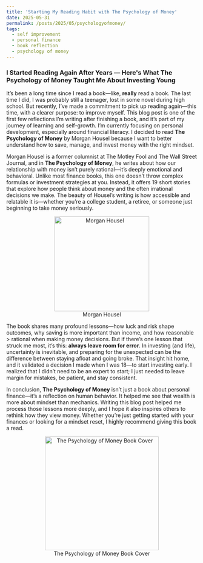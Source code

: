 ```yaml
---
title: 'Starting My Reading Habit with The Psychology of Money'
date: 2025-05-31
permalink: /posts/2025/05/psychologyofmoney/
tags:
  - self improvement
  - personal finance
  - book reflection
  - psychology of money
---
```


### I Started Reading Again After Years — Here's What **The Psychology of Money** Taught Me About Investing Young

It’s been a long time since I read a book—like, **really** read a book. The last time I did, I was probably still a teenager, lost in some novel during high school. But recently, I’ve made a commitment to pick up reading again—this time, with a clearer purpose: to improve myself. This blog post is one of the first few reflections I’m writing after finishing a book, and it’s part of my journey of learning and self-growth. I’m currently focusing on personal development, especially around financial literacy. I decided to read **The Psychology of Money** by Morgan Housel because I want to better understand how to save, manage, and invest money with the right mindset.

Morgan Housel is a former columnist at The Motley Fool and The Wall Street Journal, and in **The Psychology of Money**, he writes about how our relationship with money isn’t purely rational—it’s deeply emotional and behavioral. Unlike most finance books, this one doesn’t throw complex formulas or investment strategies at you. Instead, it offers 19 short stories that explore how people think about money and the often irrational decisions we make. The beauty of Housel’s writing is how accessible and relatable it is—whether you’re a college student, a retiree, or someone just beginning to take money seriously.

<p align="center">
  <img src="https://m.media-amazon.com/images/S/amzn-author-media-prod/rtoaal9u1721n93pmiqkl7s1u1._SY450_CR0%2C0%2C450%2C450_.jpg" alt="Morgan Housel" width="250" height="250" />
  <br>
  <caption>Morgan Housel</caption>
</p>

The book shares many profound lessons—how luck and risk shape outcomes, why saving is more important than income, and how reasonable > rational when making money decisions. But if there’s one lesson that struck me most, it’s this: **always leave room for error**. In investing (and life), uncertainty is inevitable, and preparing for the unexpected can be the difference between staying afloat and going broke. That insight hit home, and it validated a decision I made when I was 18—to start investing early. I realized that I didn’t need to be an expert to start; I just needed to leave margin for mistakes, be patient, and stay consistent.

In conclusion, **The Psychology of Money** isn’t just a book about personal finance—it’s a reflection on human behavior. It helped me see that wealth is more about mindset than mechanics. Writing this blog post helped me process those lessons more deeply, and I hope it also inspires others to rethink how they view money. Whether you’re just getting started with your finances or looking for a mindset reset, I highly recommend giving this book a read.

<p align="center">
  <img src="https://images-na.ssl-images-amazon.com/images/I/71g2ednj0JL.jpg" alt="The Psychology of Money Book Cover" width="300" height="auto" />
  <br>
  <caption>The Psychology of Money Book Cover</caption>
</p>